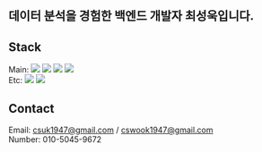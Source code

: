 ## 데이터 분석을 경험한 백엔드 개발자 최성욱입니다.

## Stack
<div>
Main: 
<img src="https://img.shields.io/badge/Python-3776AB?style=flat-square&logo=Python&logoColor=white"/>
<img src="https://img.shields.io/badge/Django-092E20?style=flat-square&logo=Django&logoColor=white"/>
<img src="https://img.shields.io/badge/DRF-092E20?style=flat-square&logo=Django&logoColor=white"/>
<img src="https://img.shields.io/badge/Docker-2496ED?style=flat-square&logo=Docker&logoColor=white"/>
</div>

<div>
Etc:
<img src="https://img.shields.io/badge/Numpy-013243?style=flat-square&logo=Numpy&logoColor=white"/>
<img src="https://img.shields.io/badge/Pandas-150458?style=flat-square&logo=Pandas&logoColor=white"/>
<!-- <img src="https://img.shields.io/badge/Sklearn-F7931E?style=flat-square&logo=scikit-learn&logoColor=white"/> -->
</div>

## Contact
Email: csuk1947@gmail.com / cswook1947@gmail.com<br>
Number: 010-5045-9672
